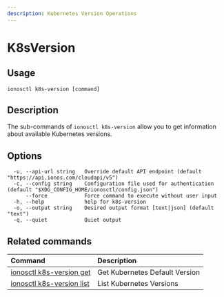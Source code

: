 ```yaml
---
description: Kubernetes Version Operations
---
```


# K8sVersion

## Usage

```text
ionosctl k8s-version [command]
```

## Description

The sub-commands of `ionosctl k8s-version` allow you to get information about available Kubernetes versions.

## Options

```text
  -u, --api-url string   Override default API endpoint (default "https://api.ionos.com/cloudapi/v5")
  -c, --config string    Configuration file used for authentication (default "$XDG_CONFIG_HOME/ionosctl/config.json")
      --force            Force command to execute without user input
  -h, --help             help for k8s-version
  -o, --output string    Desired output format [text|json] (default "text")
  -q, --quiet            Quiet output
```

## Related commands

| Command | Description |
| :--- | :--- |
| [ionosctl k8s-version get](get.md) | Get Kubernetes Default Version |
| [ionosctl k8s-version list](list.md) | List Kubernetes Versions |

